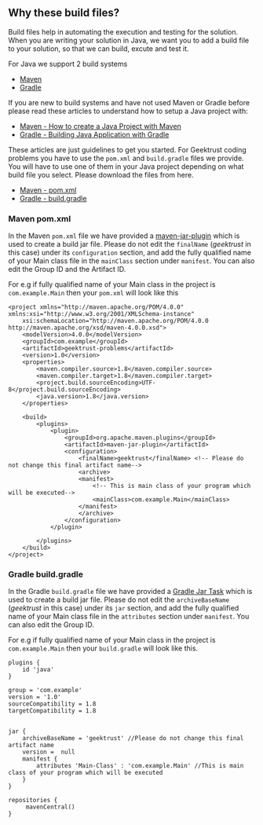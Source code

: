 ## Why these build files?

Build files help in automating the execution and testing for the solution. When you are writing your solution in Java, we want you to add a build file to your solution, so that we can build, excute and test it.

For Java we support 2 build systems
* [Maven](http://maven.apache.org/)
* [Gradle](https://gradle.org/)

If you are new to build systems and have not used Maven or Gradle before please read these articles to understand how to setup a Java project with:
* [Maven - How to create a Java Project with Maven](https://www.mkyong.com/maven/how-to-create-a-java-project-with-maven/)
* [Gradle - Building Java Application with Gradle](https://guides.gradle.org/building-java-applications/)

These articles are just guidelines to get you started. For Geektrust coding problems you have to use the `pom.xml` and `build.gradle` files we provide. You will have to use one of them in your Java project depending on what build file you select. Please download the files from here.
* [Maven -  pom.xml](https://raw.githubusercontent.com/geektrust/coding-problem-artefacts/master/build-files/java/pom.xml)
* [Gradle - build.gradle](https://raw.githubusercontent.com/geektrust/coding-problem-artefacts/master/build-files/java/build.gradle)


### Maven pom.xml

In the Maven `pom.xml` file we have provided a [maven-jar-plugin](https://maven.apache.org/plugins/maven-jar-plugin/) which is used to create a build jar file. Please do not edit the `finalName` (*geektrust* in this case) under its `configuration` section, and add the fully qualified name of your Main class file in the `mainClass` section under `manifest`. You can also edit the Group ID and the Artifact ID.

For e.g if fully qualified name of your Main class in the project is `com.example.Main` then your `pom.xml` will look like this 
```
<project xmlns="http://maven.apache.org/POM/4.0.0" xmlns:xsi="http://www.w3.org/2001/XMLSchema-instance"
	xsi:schemaLocation="http://maven.apache.org/POM/4.0.0 http://maven.apache.org/xsd/maven-4.0.0.xsd">
	<modelVersion>4.0.0</modelVersion>
	<groupId>com.example</groupId>
	<artifactId>geektrust-problems</artifactId>
	<version>1.0</version>
	<properties>
		<maven.compiler.source>1.8</maven.compiler.source>
		<maven.compiler.target>1.8</maven.compiler.target>
		<project.build.sourceEncoding>UTF-8</project.build.sourceEncoding>
		<java.version>1.8</java.version>
	</properties>

	<build>
		<plugins>
			<plugin>
				<groupId>org.apache.maven.plugins</groupId>
				<artifactId>maven-jar-plugin</artifactId>
				<configuration>
					<finalName>geektrust</finalName> <!-- Please do not change this final artifact name-->
					<archive>
					<manifest>
						<!-- This is main class of your program which will be executed-->
						<mainClass>com.example.Main</mainClass>
					</manifest>
					</archive>
				</configuration>
			</plugin>

		</plugins>
	</build>
</project>
```

### Gradle build.gradle

In the Gradle `build.gradle` file we have provided a [Gradle Jar Task](https://docs.gradle.org/current/dsl/org.gradle.api.tasks.bundling.Jar.html) which is used to create a build jar file. Please do not edit the `archiveBaseName` (*geektrust* in this case) under its `jar` section, and add the fully qualified name of your Main class file in the `attributes` section under `manifest`. You can also edit the Group ID.

For e.g if fully qualified name of your Main class in the project is `com.example.Main` then your `build.gradle` will look like this.

```
plugins {
    id 'java'
}

group = 'com.example'
version = '1.0'
sourceCompatibility = 1.8
targetCompatibility = 1.8


jar {
    archiveBaseName = 'geektrust' //Please do not change this final artifact name
    version =  null
    manifest {
        attributes 'Main-Class' : 'com.example.Main' //This is main class of your program which will be executed
    }
}

repositories {
     mavenCentral()
}
```